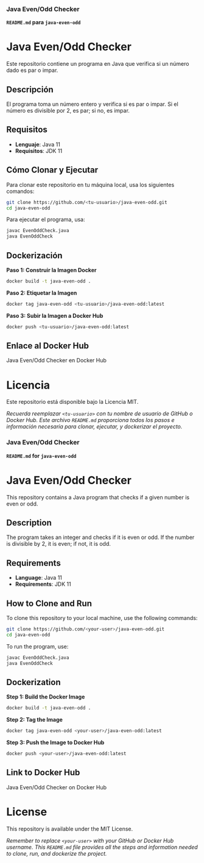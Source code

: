 ### **Java Even/Odd Checker**

**`README.md` para `java-even-odd`**


# Java Even/Odd Checker

Este repositorio contiene un programa en Java que verifica si un número dado es par o impar.

## Descripción

El programa toma un número entero y verifica si es par o impar. Si el número es divisible por 2, es par; si no, es impar.

## Requisitos

- **Lenguaje**: Java 11
- **Requisitos**: JDK 11

## Cómo Clonar y Ejecutar

Para clonar este repositorio en tu máquina local, usa los siguientes comandos:

```bash
git clone https://github.com/<tu-usuario>/java-even-odd.git
cd java-even-odd
```
Para ejecutar el programa, usa:

```bash
javac EvenOddCheck.java
java EvenOddCheck
```

## Dockerización
**Paso 1: Construir la Imagen Docker**

```bash
docker build -t java-even-odd .
```
**Paso 2: Etiquetar la Imagen**

```bash
docker tag java-even-odd <tu-usuario>/java-even-odd:latest
```
**Paso 3: Subir la Imagen a Docker Hub**

```bash
docker push <tu-usuario>/java-even-odd:latest
```
## Enlace al Docker Hub
Java Even/Odd Checker en Docker Hub

# Licencia
Este repositorio está disponible bajo la Licencia MIT.

*Recuerda reemplazar `<tu-usuario>` con tu nombre de usuario de GitHub o Docker Hub. Este archivo `README.md` proporciona todos los pasos e información necesaria para clonar, ejecutar, y dockerizar el proyecto.*




### **Java Even/Odd Checker**

**`README.md` for `java-even-odd`**

# Java Even/Odd Checker

This repository contains a Java program that checks if a given number is even or odd.

## Description

The program takes an integer and checks if it is even or odd. If the number is divisible by 2, it is even; if not, it is odd.

## Requirements

- **Language**: Java 11
- **Requirements**: JDK 11

## How to Clone and Run

To clone this repository to your local machine, use the following commands:

```bash
git clone https://github.com/<your-user>/java-even-odd.git
cd java-even-odd
```
To run the program, use:

```bash
javac EvenOddCheck.java
java EvenOddCheck
```

## Dockerization
**Step 1: Build the Docker Image**

```bash
docker build -t java-even-odd .
```
**Step 2: Tag the Image**

```bash
docker tag java-even-odd <your-user>/java-even-odd:latest
```
**Step 3: Push the Image to Docker Hub**

```bash
docker push <your-user>/java-even-odd:latest
```
## Link to Docker Hub
Java Even/Odd Checker on Docker Hub

# License
This repository is available under the MIT License.

*Remember to replace `<your-user>` with your GitHub or Docker Hub username. This `README.md` file provides all the steps and information needed to clone, run, and dockerize the project.*
